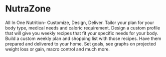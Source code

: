 # NutraZone
All In One Nutrition- Customize, Design, Deliver. Tailor your plan for your body type, medical needs and caloric requirement.  Design a custom profile that will give you weekly recipes that fit your specific needs for your body. Build a custom weekly plan and shopping list with those recipes. Have them prepared and delivered to your home. Set goals, see graphs on projected weight loss or gain, macro control and much more. 
